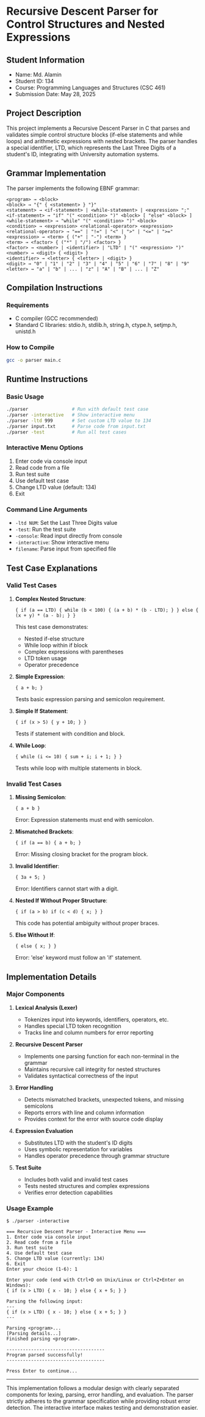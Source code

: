 # Recursive Descent Parser for Control Structures and Nested Expressions

## Student Information

- Name: Md. Alamin
- Student ID: 134
- Course: Programming Languages and Structures (CSC 461)
- Submission Date: May 28, 2025

## Project Description

This project implements a Recursive Descent Parser in C that parses and validates simple control structure blocks (if-else statements and while loops) and arithmetic expressions with nested brackets. The parser handles a special identifier, LTD, which represents the Last Three Digits of a student's ID, integrating with University automation systems.

## Grammar Implementation

The parser implements the following EBNF grammar:

```
<program> → <block>
<block> → "{" { <statement> } "}"
<statement> → <if-statement> | <while-statement> | <expression> ";"
<if-statement> → "if" "(" <condition> ")" <block> [ "else" <block> ]
<while-statement> → "while" "(" <condition> ")" <block>
<condition> → <expression> <relational-operator> <expression>
<relational-operator> → "==" | "!=" | "<" | ">" | "<=" | ">="
<expression> → <term> { ("+" | "-") <term> }
<term> → <factor> { ("*" | "/") <factor> }
<factor> → <number> | <identifier> | "LTD" | "(" <expression> ")"
<number> → <digit> { <digit> }
<identifier> → <letter> { <letter> | <digit> }
<digit> → "0" | "1" | "2" | "3" | "4" | "5" | "6" | "7" | "8" | "9"
<letter> → "a" | "b" | ... | "z" | "A" | "B" | ... | "Z"
```

## Compilation Instructions

### Requirements

- C compiler (GCC recommended)
- Standard C libraries: stdio.h, stdlib.h, string.h, ctype.h, setjmp.h, unistd.h

### How to Compile

```bash
gcc -o parser main.c
```

## Runtime Instructions

### Basic Usage

```bash
./parser                # Run with default test case
./parser -interactive   # Show interactive menu
./parser -ltd 999       # Set custom LTD value to 134
./parser input.txt      # Parse code from input.txt
./parser -test          # Run all test cases
```

### Interactive Menu Options

1. Enter code via console input
2. Read code from a file
3. Run test suite
4. Use default test case
5. Change LTD value (default: 134)
6. Exit

### Command Line Arguments

- `-ltd NUM`: Set the Last Three Digits value
- `-test`: Run the test suite
- `-console`: Read input directly from console
- `-interactive`: Show interactive menu
- `filename`: Parse input from specified file

## Test Case Explanations

### Valid Test Cases

1. **Complex Nested Structure**:

   ```
   { if (a == LTD) { while (b < 100) { (a + b) * (b - LTD); } } else { (x + y) * (a - b); } }
   ```

   This test case demonstrates:

   - Nested if-else structure
   - While loop within if block
   - Complex expressions with parentheses
   - LTD token usage
   - Operator precedence
2. **Simple Expression**:

   ```
   { a + b; }
   ```

   Tests basic expression parsing and semicolon requirement.
3. **Simple If Statement**:

   ```
   { if (x > 5) { y + 10; } }
   ```

   Tests if statement with condition and block.
4. **While Loop**:

   ```
   { while (i <= 10) { sum + i; i + 1; } }
   ```

   Tests while loop with multiple statements in block.

### Invalid Test Cases

1. **Missing Semicolon**:

   ```
   { a + b }
   ```

   Error: Expression statements must end with semicolon.
2. **Mismatched Brackets**:

   ```
   { if (a == b) { a + b; }
   ```

   Error: Missing closing bracket for the program block.
3. **Invalid Identifier**:

   ```
   { 3a + 5; }
   ```

   Error: Identifiers cannot start with a digit.
4. **Nested If Without Proper Structure**:

   ```
   { if (a > b) if (c < d) { x; } }
   ```

   This code has potential ambiguity without proper braces.
5. **Else Without If**:

   ```
   { else { x; } }
   ```

   Error: 'else' keyword must follow an 'if' statement.

## Implementation Details

### Major Components

1. **Lexical Analysis (Lexer)**

   - Tokenizes input into keywords, identifiers, operators, etc.
   - Handles special LTD token recognition
   - Tracks line and column numbers for error reporting
2. **Recursive Descent Parser**

   - Implements one parsing function for each non-terminal in the grammar
   - Maintains recursive call integrity for nested structures
   - Validates syntactical correctness of the input
3. **Error Handling**

   - Detects mismatched brackets, unexpected tokens, and missing semicolons
   - Reports errors with line and column information
   - Provides context for the error with source code display
4. **Expression Evaluation**

   - Substitutes LTD with the student's ID digits
   - Uses symbolic representation for variables
   - Handles operator precedence through grammar structure
5. **Test Suite**

   - Includes both valid and invalid test cases
   - Tests nested structures and complex expressions
   - Verifies error detection capabilities

### Usage Example

```
$ ./parser -interactive

=== Recursive Descent Parser - Interactive Menu ===
1. Enter code via console input
2. Read code from a file
3. Run test suite
4. Use default test case
5. Change LTD value (currently: 134)
6. Exit
Enter your choice (1-6): 1

Enter your code (end with Ctrl+D on Unix/Linux or Ctrl+Z+Enter on Windows):
{ if (x > LTD) { x - 10; } else { x + 5; } }

Parsing the following input:
---
{ if (x > LTD) { x - 10; } else { x + 5; } }
---

Parsing <program>...
[Parsing details...]
Finished parsing <program>.

------------------------------------
Program parsed successfully!
------------------------------------

Press Enter to continue...
```
--------------------------
This implementation follows a modular design with clearly separated components for lexing, parsing, error handling, and evaluation. The parser strictly adheres to the grammar specification while providing robust error detection. The interactive interface makes testing and demonstration easier.
